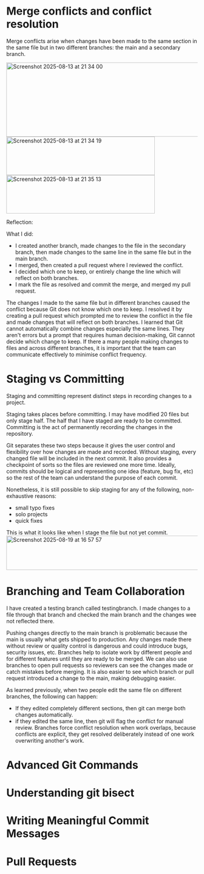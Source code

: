 # Merge conflicts and conflict resolution

Merge conflicts arise when changes have been made to the same section in the same file but in two different branches: the main and a secondary branch.

<img width="912" height="195" alt="Screenshot 2025-08-13 at 21 34 00" src="https://github.com/user-attachments/assets/3106c5f2-ea3e-48c7-8bfd-e1a0bd224ddc" />
<img width="391" height="101" alt="Screenshot 2025-08-13 at 21 34 19" src="https://github.com/user-attachments/assets/72d06ea9-09f6-4d2d-901e-4a9959c25d0f" />
<img width="391" height="101" alt="Screenshot 2025-08-13 at 21 35 13" src="https://github.com/user-attachments/assets/166cf0d1-cc79-4954-ad84-1c00acfd4fa2" />

Reflection:

What I did:
- I created another branch, made changes to the file in the secondary branch, then made changes to the same line in the same file but in the main branch.
- I merged, then created a pull request where I reviewed the conflict.
- I decided which one to keep, or entirely change the line which will reflect on both branches.
- I mark the file as resolved and commit the merge, and merged my pull request.

The changes I made to the same file but in different branches caused the conflict because Git does not know which one to keep. I resolved it by creating a pull request which prompted me to review the conflict in the file and made changes that will reflect on both branches. I learned that Git cannot automatically combine changes especially the same lines. They aren't errors but a prompt that requires human decision-making, Git cannot decide which change to keep. If there a many people making changes to files and across different branches, it is important that the team can communicate effectively to minimise conflict frequency.

# Staging vs Committing 

Staging and committing represent distinct steps in recording changes to a project.

Staging takes places before committing. I may have modified 20 files but only stage half. The half that I have staged are ready to be committed. Committing is the act of permanently recording the changes in the repository. 

Git separates these two steps because it gives the user control and flexibility over how changes are made and recorded. Without staging, every changed file will be included in the next commit. It also provides a checkpoint of sorts so the files are reviewed one more time. Ideally, commits should be logical and representing one idea (feature, bug fix, etc) so the rest of the team can understand the purpose of each commit.

Nonetheless, it is still possible to skip staging for any of the following, non-exhaustive reasons:
- small typo fixes
- solo projects
- quick fixes

This is what it looks like when I stage the file but not yet commit.
<img width="545" height="90" alt="Screenshot 2025-08-19 at 16 57 57" src="https://github.com/user-attachments/assets/bd669d7c-bff0-4213-8173-38a91c6f45d1" />

# Branching and Team Collaboration

I have created a testing branch called testingbranch. I made changes to a file through that branch and checked the main branch and the changes wee not reflected there. 

Pushing changes directly to the main branch is problematic because the main is usually what gets shipped to production. Any changes made there without review or quality control is dangerous and could introduce bugs, security issues, etc. Branches help to isolate work by different people and for different features until they are ready to be merged. We can also use branches to open pull requests so reviewers can see the changes made or catch mistakes before merging. It is also easier to see which branch or pull request introduced a change to the main, making debugging easier. 

As learned previously, when two people edit the same file on different branches, the following can happen:
- If they edited completely different sections, then git can merge both changes automatically.
- if they edited the same line, then git will flag the conflict for manual review.
Branches force conflict resolution when work overlaps, because conflicts are explicit, they get resolved deliberately instead of one work overwriting another's work.

# Advanced Git Commands

# Understanding git bisect

# Writing Meaningful Commit Messages

# Pull Requests

